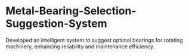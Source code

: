 # Metal-Bearing-Selection-Suggestion-System
Developed an intelligent system to suggest optimal bearings for rotating machinery, enhancing reliability and maintenance efficiency.
